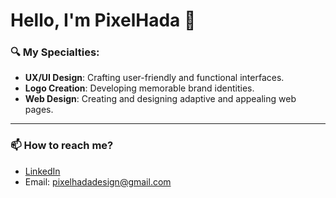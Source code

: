 # Hello, I'm PixelHada 👋

### 🔍 My Specialties:

- **UX/UI Design**: Crafting user-friendly and functional interfaces.
- **Logo Creation**: Developing memorable brand identities.
- **Web Design**: Creating and designing adaptive and appealing web pages.

---

### 📫 How to reach me?

- [LinkedIn](https://www.linkedin.com/in/catalina-jorquera-espinoza/)
- Email: pixelhadadesign@gmail.com




